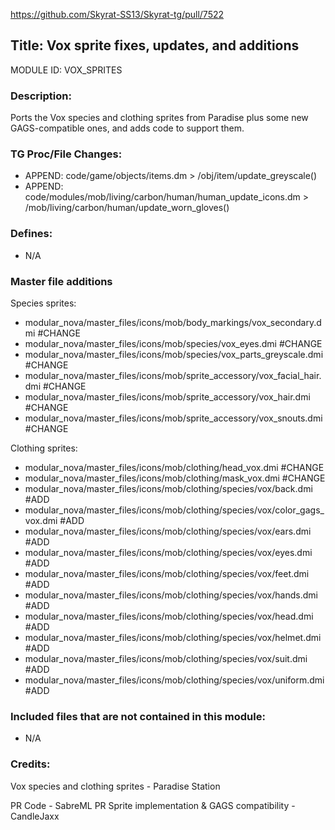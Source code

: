 https://github.com/Skyrat-SS13/Skyrat-tg/pull/7522

## Title: Vox sprite fixes, updates, and additions

MODULE ID: VOX_SPRITES

### Description:

Ports the Vox species and clothing sprites from Paradise plus some new GAGS-compatible ones, and adds code to support them.

### TG Proc/File Changes:

- APPEND: code/game/objects/items.dm > /obj/item/update_greyscale()
- APPEND: code/modules/mob/living/carbon/human/human_update_icons.dm > /mob/living/carbon/human/update_worn_gloves()

### Defines:

- N/A

### Master file additions

Species sprites:

- modular_nova/master_files/icons/mob/body_markings/vox_secondary.dmi #CHANGE
- modular_nova/master_files/icons/mob/species/vox_eyes.dmi #CHANGE
- modular_nova/master_files/icons/mob/species/vox_parts_greyscale.dmi #CHANGE
- modular_nova/master_files/icons/mob/sprite_accessory/vox_facial_hair.dmi #CHANGE
- modular_nova/master_files/icons/mob/sprite_accessory/vox_hair.dmi #CHANGE
- modular_nova/master_files/icons/mob/sprite_accessory/vox_snouts.dmi #CHANGE

Clothing sprites:

- modular_nova/master_files/icons/mob/clothing/head_vox.dmi #CHANGE
- modular_nova/master_files/icons/mob/clothing/mask_vox.dmi #CHANGE
- modular_nova/master_files/icons/mob/clothing/species/vox/back.dmi #ADD
- modular_nova/master_files/icons/mob/clothing/species/vox/color_gags_vox.dmi #ADD
- modular_nova/master_files/icons/mob/clothing/species/vox/ears.dmi #ADD
- modular_nova/master_files/icons/mob/clothing/species/vox/eyes.dmi #ADD
- modular_nova/master_files/icons/mob/clothing/species/vox/feet.dmi #ADD
- modular_nova/master_files/icons/mob/clothing/species/vox/hands.dmi #ADD
- modular_nova/master_files/icons/mob/clothing/species/vox/head.dmi #ADD
- modular_nova/master_files/icons/mob/clothing/species/vox/helmet.dmi #ADD
- modular_nova/master_files/icons/mob/clothing/species/vox/suit.dmi #ADD
- modular_nova/master_files/icons/mob/clothing/species/vox/uniform.dmi #ADD

### Included files that are not contained in this module:

- N/A

### Credits:

Vox species and clothing sprites - Paradise Station

PR Code - SabreML
PR Sprite implementation & GAGS compatibility - CandleJaxx
